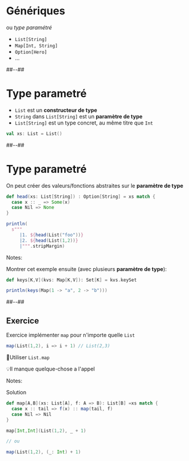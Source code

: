<!-- .slide: class="sfeir-bg-white-1 with-code-dark big-code" -->
# Génériques

ou *type paramétré*

* `List[String]`
* `Map[Int, String]`
* `Option[Hero]`
* ...

##--##
<!-- .slide: class="sfeir-bg-white-1 with-code-dark big-code" -->
# Type parametré

* `List` est un **constructeur de type**
* `String` dans `List[String]` est un **paramètre de type**
* `List[String]` est un type concret, au même titre que `Int`

```scala
val xs: List = List()
```

##--##
<!-- .slide: class="sfeir-bg-white-1 with-code-dark big-code" -->
# Type parametré

On peut créer des valeurs/fonctions abstraites sur le **paramètre de type**

```scala
def head(xs: List[String]) : Option[String] = xs match {
  case x :: _ => Some(x)
  case Nil => None
}

println(
  s"""
     |1. ${head(List("foo"))}
     |2. ${head(List(1,2))}
     |""".stripMargin)
```

Notes:

Montrer cet exemple ensuite (avec plusieurs **paramètre de type**):

```scala
def keys[K,V](kvs: Map[K,V]): Set[K] = kvs.keySet

println(keys(Map(1 -> "a", 2 -> "b")))
```

##--##
<!-- .slide: class="sfeir-bg-pink exercice" -->
## Exercice

Exercice implémenter `map` pour n'importe quelle `List`

```scala
map(List(1,2), i => i + 1) // List(2,3)
```

🚫Utiliser `List.map`

💡Il manque quelque-chose a l'appel

Notes:

Solution

```scala
def map[A,B](xs: List[A], f: A => B): List[B] =xs match {
  case x :: tail => f(x) :: map(tail, f)
  case Nil => Nil 
}

map[Int,Int](List(1,2), _ + 1)

// ou

map(List(1,2), (_: Int) + 1)
```